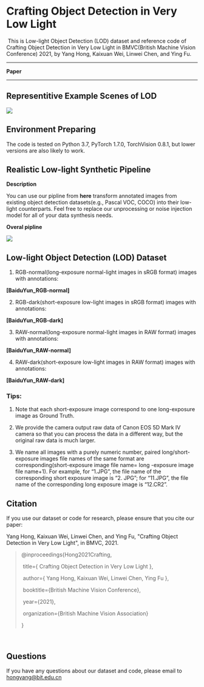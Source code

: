 # Crafting Object Detection in Very Low Light

​	This is Low-light Object Detection (LOD) dataset and reference code of Crafting Object Detection in Very Low Light in BMVC(British Machine Vision Conference) 2021, by Yang Hong, Kaixuan Wei, Linwei Chen, and Ying Fu.

------

**Paper**

------



## Representitive Example Scenes of LOD

![](https://cdn.jsdelivr.net/gh/MUYIio/CDN@1.9/Images/Paper/1.png)



## Environment Preparing

The code is tested on Python 3.7, PyTorch 1.7.0, TorchVision 0.8.1, but lower versions are also likely to work.



## Realistic Low-light Synthetic Pipeline

**Description**

You can use our pipline from **here** transform annotated images from existing object detection datasets(e.g., Pascal VOC, COCO) into their low-light counterparts. Feel free to replace our unprocessing or noise injection model for all of your data synthesis needs.

**Overal pipline**

![](https://cdn.jsdelivr.net/gh/MUYIio/CDN@1.9/Images/Paper/2.png)



## Low-light Object Detection (LOD) Dataset

1. RGB-normal(long-exposure normal-light images in sRGB format) images with annotations: 

**[BaiduYun_RGB-normal]**

2. RGB-dark(short-exposure low-light images in sRGB format) images with annotations: 

**[BaiduYun_RGB-dark]**

3. RAW-normal(long-exposure normal-light images in RAW format) images with annotations: 

**[BaiduYun_RAW-normal]**

4. RAW-dark(short-exposure low-light images in RAW format) images with annotations: 

**[BaiduYun_RAW-dark]**

 

### Tips:

1. Note that each short-exposure image correspond to one long-exposure image as Ground Truth.

2. We provide the camera output raw data of Canon EOS 5D Mark IV camera so that you can process the data in a different way, but the original raw data is much larger. 

3. We name all images with a purely numeric number, paired long/short-exposure images file names of the same format are corresponding(short-exposure image file name= long -exposure image file name+1). For example, for “1.JPG”, the file name of the corresponding short exposure image is “2. JPG”; for “11.JPG”, the file name of the corresponding long exposure image is “12.CR2”.



## Citation

If you use our dataset or code for research, please ensure that you cite our paper:

Yang Hong, Kaixuan Wei, Linwei Chen, and Ying Fu, "Crafting Object Detection in Very Low Light", in BMVC, 2021.

> @inproceedings{Hong2021Crafting,
>
> ​	title={ Crafting    Object Detection in Very Low Light },     
>
> ​	author={ Yang    Hong, Kaixuan Wei, Linwei Chen, Ying Fu },     
>
> ​	booktitle={British Machine Vision    Conference},     
>
> ​	year={2021},     
>
> ​	organization={British Machine Vision    Association}
>
>  }   

​          



## Questions

If you have any questions about our dataset and code, please email to hongyang@bit.edu.cn
